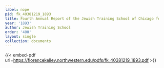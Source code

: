 ```yaml
---
label: nope
pid: fk_40381219_1893
title: Fourth Annual Report of the Jewish Training School of Chicago for 1892-93
year: '1893'
author: Jewish Training School
order: '400'
layout: single
collection: documents
---
```



{{< embed-pdf url=https://florencekelley.northwestern.edu/pdfs/fk_40381219_1893.pdf >}}